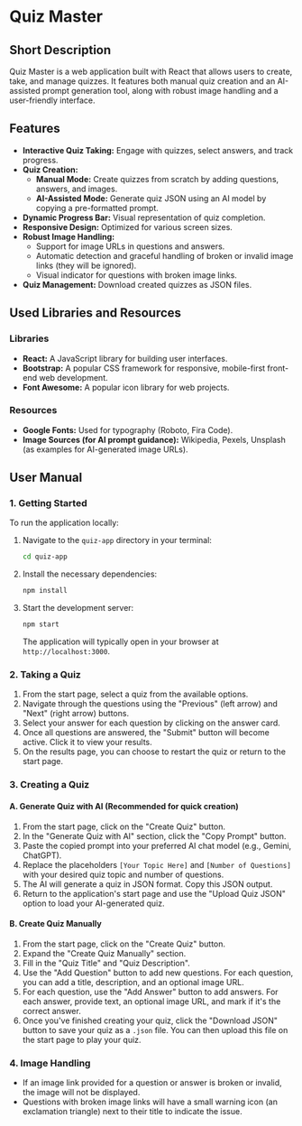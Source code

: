 # Quiz Master

## Short Description
Quiz Master is a web application built with React that allows users to create, take, and manage quizzes. It features both manual quiz creation and an AI-assisted prompt generation tool, along with robust image handling and a user-friendly interface.

## Features
*   **Interactive Quiz Taking:** Engage with quizzes, select answers, and track progress.
*   **Quiz Creation:**
    *   **Manual Mode:** Create quizzes from scratch by adding questions, answers, and images.
    *   **AI-Assisted Mode:** Generate quiz JSON using an AI model by copying a pre-formatted prompt.
*   **Dynamic Progress Bar:** Visual representation of quiz completion.
*   **Responsive Design:** Optimized for various screen sizes.
*   **Robust Image Handling:**
    *   Support for image URLs in questions and answers.
    *   Automatic detection and graceful handling of broken or invalid image links (they will be ignored).
    *   Visual indicator for questions with broken image links.
*   **Quiz Management:** Download created quizzes as JSON files.

## Used Libraries and Resources

### Libraries
*   **React:** A JavaScript library for building user interfaces.
*   **Bootstrap:** A popular CSS framework for responsive, mobile-first front-end web development.
*   **Font Awesome:** A popular icon library for web projects.

### Resources
*   **Google Fonts:** Used for typography (Roboto, Fira Code).
*   **Image Sources (for AI prompt guidance):** Wikipedia, Pexels, Unsplash (as examples for AI-generated image URLs).

## User Manual

### 1. Getting Started
To run the application locally:
1.  Navigate to the `quiz-app` directory in your terminal:
    ```bash
    cd quiz-app
    ```
2.  Install the necessary dependencies:
    ```bash
    npm install
    ```
3.  Start the development server:
    ```bash
    npm start
    ```
    The application will typically open in your browser at `http://localhost:3000`.

### 2. Taking a Quiz
1.  From the start page, select a quiz from the available options.
2.  Navigate through the questions using the "Previous" (left arrow) and "Next" (right arrow) buttons.
3.  Select your answer for each question by clicking on the answer card.
4.  Once all questions are answered, the "Submit" button will become active. Click it to view your results.
5.  On the results page, you can choose to restart the quiz or return to the start page.

### 3. Creating a Quiz

#### A. Generate Quiz with AI (Recommended for quick creation)
1.  From the start page, click on the "Create Quiz" button.
2.  In the "Generate Quiz with AI" section, click the "Copy Prompt" button.
3.  Paste the copied prompt into your preferred AI chat model (e.g., Gemini, ChatGPT).
4.  Replace the placeholders `[Your Topic Here]` and `[Number of Questions]` with your desired quiz topic and number of questions.
5.  The AI will generate a quiz in JSON format. Copy this JSON output.
6.  Return to the application's start page and use the "Upload Quiz JSON" option to load your AI-generated quiz.

#### B. Create Quiz Manually
1.  From the start page, click on the "Create Quiz" button.
2.  Expand the "Create Quiz Manually" section.
3.  Fill in the "Quiz Title" and "Quiz Description".
4.  Use the "Add Question" button to add new questions. For each question, you can add a title, description, and an optional image URL.
5.  For each question, use the "Add Answer" button to add answers. For each answer, provide text, an optional image URL, and mark if it's the correct answer.
6.  Once you've finished creating your quiz, click the "Download JSON" button to save your quiz as a `.json` file. You can then upload this file on the start page to play your quiz.

### 4. Image Handling
*   If an image link provided for a question or answer is broken or invalid, the image will not be displayed.
*   Questions with broken image links will have a small warning icon (an exclamation triangle) next to their title to indicate the issue.
